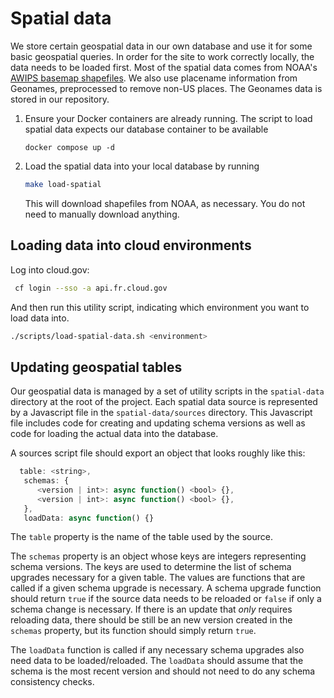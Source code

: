 # Spatial data

We store certain geospatial data in our own database and use it for some basic
geospatial queries. In order for the site to work correctly locally, the data
needs to be loaded first. Most of the spatial data comes from NOAA's
[AWIPS basemap shapefiles](https://www.weather.gov/gis/AWIPSShapefiles). We also
use placename information from Geonames, preprocessed to remove non-US places.
The Geonames data is stored in our repository.

1. Ensure your Docker containers are already running. The script to load spatial
   data expects our database container to be available

   ```
   docker compose up -d
   ```

2. Load the spatial data into your local database by running
   ```sh
   make load-spatial
   ```
   This will download shapefiles from NOAA, as necessary. You do not need to
   manually download anything.

## Loading data into cloud environments

Log into cloud.gov:

```sh
 cf login --sso -a api.fr.cloud.gov
```

And then run this utility script, indicating which environment you want to load
data into.

```sh
./scripts/load-spatial-data.sh <environment>
```

## Updating geospatial tables

Our geospatial data is managed by a set of utility scripts in the `spatial-data`
directory at the root of the project. Each spatial data source is represented by
a Javascript file in the `spatial-data/sources` directory. This Javascript file
includes code for creating and updating schema versions as well as code for
loading the actual data into the database.

A sources script file should export an object that looks roughly like this:

```js
  table: <string>,
   schemas: {
      <version | int>: async function() <bool> {},
      <version | int>: async function() <bool> {},
   },
   loadData: async function() {}
```

The `table` property is the name of the table used by the source.

The `schemas` property is an object whose keys are integers representing schema
versions. The keys are used to determine the list of schema upgrades necessary
for a given table. The values are functions that are called if a given schema
upgrade is necessary. A schema upgrade function should return `true` if the
source data needs to be reloaded or `false` if only a schema change is
necessary. If there is an update that _only_ requires reloading data, there
should be still be an new version created in the `schemas` property, but its
function should simply return `true`.

The `loadData` function is called if any necessary schema upgrades also need
data to be loaded/reloaded. The `loadData` should assume that the schema is the
most recent version and should not need to do any schema consistency checks.
